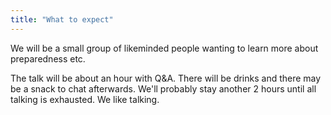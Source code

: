 ```yaml
---
title: "What to expect"
---
```


We will be a small group of likeminded people wanting to learn more about preparedness etc.

The talk will be about an hour with Q&A. There will be drinks and there may be a snack to chat afterwards. We'll probably stay another 2 hours until all talking is exhausted. We like talking.